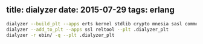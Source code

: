 title: dialyzer
date: 2015-07-29
tags: erlang
---
```bash
dialyzer --build_plt --apps erts kernel stdlib crypto mnesia sasl common_test eunit --output_plt .dialyzer_plt
dialyzer --add_to_plt --apps ssl reltool --plt .dialyzer_plt
dialyzer -r ebin/ -q --plt .dialyzer_plt 
```

